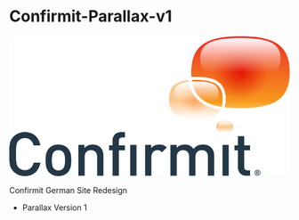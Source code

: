 Confirmit-Parallax-v1
=====================
<img src="https://github.com/lxfmm8/Confirmit-Parallax-v1/blob/master/images/confirmit-logo-main.png"></img>

Confirmit German Site Redesign
- Parallax Version 1
